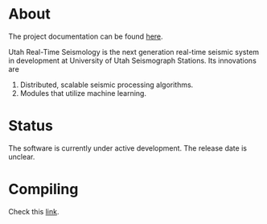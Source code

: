 # About 

The project documentation can be found [here](https://uofuseismo.github.io/urts).

Utah Real-Time Seismology is the next generation real-time seismic system in development at University of Utah Seismograph Stations.  Its innovations are 

   1. Distributed, scalable seismic processing algorithms.
   2. Modules that utilize machine learning.

# Status

The software is currently under active development.  The release date is unclear.

# Compiling

Check this [link](https://uofuseismo.github.io/urts/_topic_install.html).
